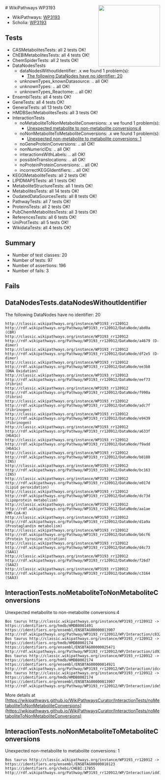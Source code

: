 <img style="float: right; width: 200px" src="https://upload.wikimedia.org/wikipedia/commons/thumb/8/83/Wplogo_with_text_500.png/640px-Wplogo_with_text_500.png" />
# WikiPathways WP3193

* WikiPathways: [WP3193](https://wikipathways.org/pathways/WP3193)
* Scholia: [WP3193](https://scholia.toolforge.org/wikipathways/WP3193)
## Tests
* CASMetabolitesTests: all 2 tests OK!
* ChEBIMetabolitesTests: all 4 tests OK!
* ChemSpiderTests: all 2 tests OK!
* DataNodesTests
    * dataNodesWithoutIdentifier: .x we found 1 problem(s):
        * [The following DataNodes have no identifier: 20](#8792c4af)
    * unknownTypes_knownDatasource: .. all OK!
    * unknownTypes: .. all OK!
    * unknownTypes_Reactome: .. all OK!
* EnsemblTests: all 4 tests OK!
* GeneTests: all 4 tests OK!
* GeneralTests: all 13 tests OK!
* HMDBSecMetabolitesTests: all 3 tests OK!
* InteractionTests
    * noMetaboliteToNonMetaboliteConversions: .x we found 1 problem(s):
        * [Unexpected metabolite to non-metabolite conversions:4](#a27bf370)
    * noNonMetaboliteToMetaboliteConversions: .x we found 1 problem(s):
        * [Unexpected non-metabolite to metabolite conversions: 1](#4b4cfabf)
    * noGeneProteinConversions: .. all OK!
    * nonNumericIDs: .. all OK!
    * interactionsWithLabels: .. all OK!
    * possibleTranslocations: .. all OK!
    * noProteinProteinConversions: .. all OK!
    * incorrectKEGGIdentifiers: .. all OK!
* KEGGMetaboliteTests: all 2 tests OK!
* LIPIDMAPSTests: all 1 tests OK!
* MetaboliteStructureTests: all 1 tests OK!
* MetabolitesTests: all 14 tests OK!
* OudatedDataSourcesTests: all 8 tests OK!
* PathwayTests: all 7 tests OK!
* ProteinsTests: all 2 tests OK!
* PubChemMetabolitesTests: all 3 tests OK!
* ReferencesTests: all 6 tests OK!
* UniProtTests: all 5 tests OK!
* WikidataTests: all 4 tests OK!


## Summary

* Number of test classes: 20
* Number of tests: 97
* Number of assertions: 196
* Number of fails: 3

## Fails

<a name="8792c4af" />

## DataNodesTests.dataNodesWithoutIdentifier

The following DataNodes have no identifier: 20
```
http://classic.wikipathways.org/instance/WP3193_rr120912 http://rdf.wikipathways.org/Pathway/WP3193_rr120912/DataNode/abd0a (CBR)
http://classic.wikipathways.org/instance/WP3193_rr120912 http://rdf.wikipathways.org/Pathway/WP3193_rr120912/DataNode/a4679 (D-dimer)
http://classic.wikipathways.org/instance/WP3193_rr120912 http://rdf.wikipathways.org/Pathway/WP3193_rr120912/DataNode/df2e5 (D-dimer)
http://classic.wikipathways.org/instance/WP3193_rr120912 http://rdf.wikipathways.org/Pathway/WP3193_rr120912/DataNode/ee3b8 (DNA Oxidation)
http://classic.wikipathways.org/instance/WP3193_rr120912 http://rdf.wikipathways.org/Pathway/WP3193_rr120912/DataNode/eef73 (Fibrin)
http://classic.wikipathways.org/instance/WP3193_rr120912 http://rdf.wikipathways.org/Pathway/WP3193_rr120912/DataNode/f990a (Fibrin)
http://classic.wikipathways.org/instance/WP3193_rr120912 http://rdf.wikipathways.org/Pathway/WP3193_rr120912/DataNode/adc7f (Fibrinogen)
http://classic.wikipathways.org/instance/WP3193_rr120912 http://rdf.wikipathways.org/Pathway/WP3193_rr120912/DataNode/e9439 (Fibrinogen)
http://classic.wikipathways.org/instance/WP3193_rr120912 http://rdf.wikipathways.org/Pathway/WP3193_rr120912/DataNode/a633f (HbA1c)
http://classic.wikipathways.org/instance/WP3193_rr120912 http://rdf.wikipathways.org/Pathway/WP3193_rr120912/DataNode/f9add (HbA1c)
http://classic.wikipathways.org/instance/WP3193_rr120912 http://rdf.wikipathways.org/Pathway/WP3193_rr120912/DataNode/b8188 (INS)
http://classic.wikipathways.org/instance/WP3193_rr120912 http://rdf.wikipathways.org/Pathway/WP3193_rr120912/DataNode/bc163 (INS)
http://classic.wikipathways.org/instance/WP3193_rr120912 http://rdf.wikipathways.org/Pathway/WP3193_rr120912/DataNode/e017d (Lipid peroxidation)
http://classic.wikipathways.org/instance/WP3193_rr120912 http://rdf.wikipathways.org/Pathway/WP3193_rr120912/DataNode/dc73d (Lipoprotein metabolism)
http://classic.wikipathways.org/instance/WP3193_rr120912 http://rdf.wikipathways.org/Pathway/WP3193_rr120912/DataNode/aa1ae (MM-CoA-H)
http://classic.wikipathways.org/instance/WP3193_rr120912 http://rdf.wikipathways.org/Pathway/WP3193_rr120912/DataNode/d1a9a (Prostaglandin metabolism)
http://classic.wikipathways.org/instance/WP3193_rr120912 http://rdf.wikipathways.org/Pathway/WP3193_rr120912/DataNode/b6cf6 (Protein tyrosine nitration)
http://classic.wikipathways.org/instance/WP3193_rr120912 http://rdf.wikipathways.org/Pathway/WP3193_rr120912/DataNode/d4c73 (SAA1)
http://classic.wikipathways.org/instance/WP3193_rr120912 http://rdf.wikipathways.org/Pathway/WP3193_rr120912/DataNode/f26d7 (SAA2)
http://classic.wikipathways.org/instance/WP3193_rr120912 http://rdf.wikipathways.org/Pathway/WP3193_rr120912/DataNode/c3164 (SAA3)
```

<a name="a27bf370" />

## InteractionTests.noMetaboliteToNonMetaboliteConversions

Unexpected metabolite to non-metabolite conversions:4
```
Bos taurus http://classic.wikipathways.org/instance/WP3193_rr120912 -> https://identifiers.org/hmdb/HMDB0001491 https://identifiers.org/ensembl/ENSBTAG00000013907 http://rdf.wikipathways.org/Pathway/WP3193_rr120912/WP/Interaction/c8326
Bos taurus http://classic.wikipathways.org/instance/WP3193_rr120912 -> https://identifiers.org/hmdb/HMDB0002174 https://identifiers.org/ensembl/ENSBTAG00000025471 http://rdf.wikipathways.org/Pathway/WP3193_rr120912/WP/Interaction/id933b9fdc
Bos taurus http://classic.wikipathways.org/instance/WP3193_rr120912 -> https://identifiers.org/hmdb/HMDB0002174 https://identifiers.org/ensembl/ENSBTAG00000014921 http://rdf.wikipathways.org/Pathway/WP3193_rr120912/WP/Interaction/idccfc7228
Bos taurus http://classic.wikipathways.org/instance/WP3193_rr120912 -> https://identifiers.org/hmdb/HMDB0002174 https://identifiers.org/ensembl/ENSBTAG00000013907 http://rdf.wikipathways.org/Pathway/WP3193_rr120912/WP/Interaction/ide54eefdb
```

More details at [https://wikipathways.github.io/WikiPathwaysCurator/InteractionTests/noMetaboliteToNonMetaboliteConversions](https://wikipathways.github.io/WikiPathwaysCurator/InteractionTests/noMetaboliteToNonMetaboliteConversions)

<a name="4b4cfabf" />

## InteractionTests.noNonMetaboliteToMetaboliteConversions

Unexpected non-metabolite to metabolite conversions: 1
```
Bos taurus http://classic.wikipathways.org/instance/WP3193_rr120912 -> https://identifiers.org/ensembl/ENSBTAG00000010123 https://identifiers.org/chebi/CHEBI:17855 http://rdf.wikipathways.org/Pathway/WP3193_rr120912/WP/Interaction/idd7fac72d
```

